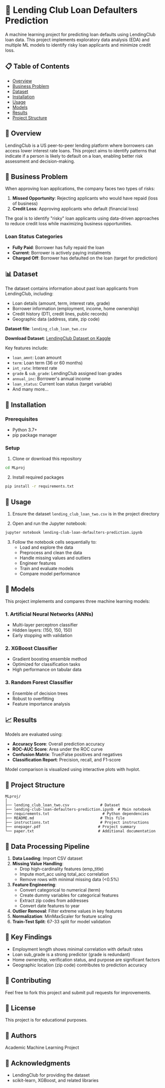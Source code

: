 # 🏦 Lending Club Loan Defaulters Prediction

A machine learning project for predicting loan defaults using LendingClub loan data. This project implements exploratory data analysis (EDA) and multiple ML models to identify risky loan applicants and minimize credit loss.

## 📋 Table of Contents
- [Overview](#overview)
- [Business Problem](#business-problem)
- [Dataset](#dataset)
- [Installation](#installation)
- [Usage](#usage)
- [Models](#models)
- [Results](#results)
- [Project Structure](#project-structure)

## 🎯 Overview

LendingClub is a US peer-to-peer lending platform where borrowers can access lower interest rate loans. This project aims to identify patterns that indicate if a person is likely to default on a loan, enabling better risk assessment and decision-making.

## 💼 Business Problem

When approving loan applications, the company faces two types of risks:
1. **Missed Opportunity**: Rejecting applicants who would have repaid (loss of business)
2. **Credit Loss**: Approving applicants who default (financial loss)

The goal is to identify "risky" loan applicants using data-driven approaches to reduce credit loss while maximizing business opportunities.

### Loan Status Categories
- **Fully Paid**: Borrower has fully repaid the loan
- **Current**: Borrower is actively paying instalments
- **Charged Off**: Borrower has defaulted on the loan (target for prediction)

## 📊 Dataset

The dataset contains information about past loan applicants from LendingClub, including:
- Loan details (amount, term, interest rate, grade)
- Borrower information (employment, income, home ownership)
- Credit history (DTI, credit lines, public records)
- Geographic data (address, state, zip code)

**Dataset file**: `lending_club_loan_two.csv`

**Download Dataset**: [LendingClub Dataset on Kaggle](https://www.kaggle.com/datasets/jeandedieunyandwi/lending-club-dataset)

Key features include:
- `loan_amnt`: Loan amount
- `term`: Loan term (36 or 60 months)
- `int_rate`: Interest rate
- `grade` & `sub_grade`: LendingClub assigned loan grades
- `annual_inc`: Borrower's annual income
- `loan_status`: Current loan status (target variable)
- And many more...

## 🔧 Installation

### Prerequisites
- Python 3.7+
- pip package manager

### Setup

1. Clone or download this repository
```bash
cd MLproj
```

2. Install required packages
```bash
pip install -r requirements.txt
```

## 🚀 Usage

1. Ensure the dataset `lending_club_loan_two.csv` is in the project directory

2. Open and run the Jupyter notebook:
```bash
jupyter notebook lending-club-loan-defaulters-prediction.ipynb
```

3. Follow the notebook cells sequentially to:
   - Load and explore the data
   - Preprocess and clean the data
   - Handle missing values and outliers
   - Engineer features
   - Train and evaluate models
   - Compare model performance

## 🤖 Models

This project implements and compares three machine learning models:

### 1. Artificial Neural Networks (ANNs)
- Multi-layer perceptron classifier
- Hidden layers: (150, 150, 150)
- Early stopping with validation

### 2. XGBoost Classifier
- Gradient boosting ensemble method
- Optimized for classification tasks
- High performance on tabular data

### 3. Random Forest Classifier
- Ensemble of decision trees
- Robust to overfitting
- Feature importance analysis

## 📈 Results

Models are evaluated using:
- **Accuracy Score**: Overall prediction accuracy
- **ROC-AUC Score**: Area under the ROC curve
- **Confusion Matrix**: True/False positives and negatives
- **Classification Report**: Precision, recall, and F1-score

Model comparison is visualized using interactive plots with hvplot.

## 📁 Project Structure

```
MLproj/
│
├── lending_club_loan_two.csv              # Dataset
├── lending-club-loan-defaulters-prediction.ipynb  # Main notebook
├── requirements.txt                        # Python dependencies
├── README.md                              # This file
├── instructions.txt                       # Project instructions
├── onepager.pdf                          # Project summary
└── paper.txt                             # Additional documentation
```

## 🔄 Data Processing Pipeline

1. **Data Loading**: Import CSV dataset
2. **Missing Value Handling**: 
   - Drop high-cardinality features (emp_title)
   - Impute mort_acc using total_acc correlation
   - Remove rows with minimal missing data (<0.5%)
3. **Feature Engineering**:
   - Convert categorical to numerical (term)
   - Create dummy variables for categorical features
   - Extract zip codes from addresses
   - Convert date features to year
4. **Outlier Removal**: Filter extreme values in key features
5. **Normalization**: MinMaxScaler for feature scaling
6. **Train-Test Split**: 67-33 split for model validation

## 📝 Key Findings

- Employment length shows minimal correlation with default rates
- Loan sub_grade is a strong predictor (grade is redundant)
- Home ownership, verification status, and purpose are significant factors
- Geographic location (zip code) contributes to prediction accuracy

## 🤝 Contributing

Feel free to fork this project and submit pull requests for improvements.

## 📄 License

This project is for educational purposes.

## 👥 Authors

Academic Machine Learning Project

## 🙏 Acknowledgments

- LendingClub for providing the dataset
- scikit-learn, XGBoost, and related libraries
